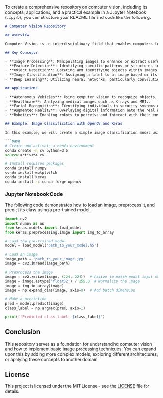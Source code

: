 To create a comprehensive repository on computer vision, including its concepts, applications, and a practical example in a Jupyter Notebook (`.ipynb`), you can structure your README file and code like the following:

```markdown
# Computer Vision Repository

## Overview

Computer Vision is an interdisciplinary field that enables computers to interpret and understand visual information from the world. It involves the use of algorithms and models to process and analyze images and videos. The goal is to automate tasks that the human visual system can do.

## Key Concepts

- **Image Processing**: Manipulating images to enhance or extract useful information.
- **Feature Detection**: Identifying specific patterns or structures in images, such as edges and corners.
- **Object Detection**: Locating and identifying objects within images or video frames.
- **Image Classification**: Assigning a label to an image based on its content.
- **Deep Learning**: Utilizing neural networks, particularly Convolutional Neural Networks (CNNs), for more complex tasks in computer vision.

## Applications

- **Autonomous Vehicles**: Using computer vision to recognize objects, lanes, and signs.
- **Healthcare**: Analyzing medical images such as X-rays and MRIs.
- **Facial Recognition**: Identifying individuals in security systems or social media.
- **Augmented Reality**: Overlaying digital information onto the real world via smartphones or AR glasses.
- **Robotics**: Enabling robots to perceive and interact with their environment.

## Example: Image Classification with OpenCV and Keras

In this example, we will create a simple image classification model using OpenCV and Keras. Ensure you have the necessary libraries installed. You can follow these commands in your terminal:

```bash
# Create and activate a conda environment
conda create -n cv python=3.5
source activate cv

# Install required packages
conda install numpy
conda install matplotlib
conda install keras
conda install -c conda-forge opencv
```

### Jupyter Notebook Code

The following code demonstrates how to load an image, preprocess it, and predict its class using a pre-trained model.

```python
import cv2
import numpy as np
from keras.models import load_model
from keras.preprocessing.image import img_to_array

# Load the pre-trained model
model = load_model('path_to_your_model.h5')

# Load an image
image_path = 'path_to_your_image.jpg'
image = cv2.imread(image_path)

# Preprocess the image
image = cv2.resize(image, (224, 224))  # Resize to match model input shape
image = image.astype('float32') / 255.0  # Normalize the image
image = img_to_array(image)
image = np.expand_dims(image, axis=0)  # Add batch dimension

# Make a prediction
pred = model.predict(image)
class_label = np.argmax(pred, axis=1)

print(f'Predicted class label: {class_label}')
```

## Conclusion

This repository serves as a foundation for understanding computer vision and how to implement basic image processing techniques. You can expand upon this by adding more complex models, exploring different architectures, or applying these concepts to another domain.

## License

This project is licensed under the MIT License - see the [LICENSE](LICENSE) file for details.
``` 